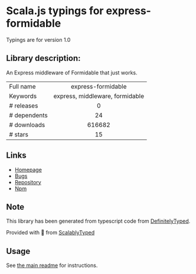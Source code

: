 
# Scala.js typings for express-formidable

Typings are for version 1.0

## Library description:
An Express middleware of Formidable that just works.

|                    |                 |
| ------------------ | :-------------: |
| Full name          | express-formidable |
| Keywords           | express, middleware, formidable |
| # releases         | 0 |
| # dependents       | 24 |
| # downloads        | 616682 |
| # stars            | 15 |

## Links
- [Homepage](https://github.com/noraesae/express-formidable)
- [Bugs](https://github.com/noraesae/express-formidable/issues)
- [Repository](https://github.com/noraesae/express-formidable)
- [Npm](https://www.npmjs.com/package/express-formidable)
    


## Note
This library has been generated from typescript code from [DefinitelyTyped](https://definitelytyped.org).

Provided with :purple_heart: from [ScalablyTyped](https://github.com/oyvindberg/ScalablyTyped)

## Usage
See [the main readme](../../readme.md) for instructions.


